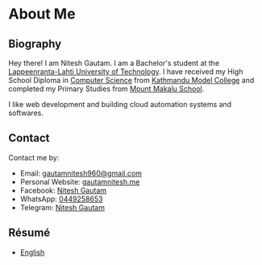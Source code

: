 # About Me

## Biography

Hey there! I am Nitesh Gautam. I am a Bachelor's student at the [Lappeenranta-Lahti University of Technology](https://www.lut.fi/en). I have received my High School Diploma in [Computer Science](https://moecdc.gov.np/storage/gallery/1694337718.pdf) from [Kathmandu Model College](https://ktmmodelcollege.edu.np/) and completed my Primary Studies from [Mount Makalu School](https://www.facebook.com/p/Mt-Makalu-Residential-Secondary-School-100064056280969/).

I like web development and building cloud automation systems and softwares.


## Contact

Contact me by:

- Email: [gautamnitesh960@gmail.com](mailto:gautamnitesh960@gmail.com)
- Personal Website: [gautamnitesh.me](https://gautamnitesh.me)
- Facebook: [Nitesh Gautam](https://me-qr.com/2BKU4UiR)
- WhatsApp: [0449258653](https://wa.me/qr/D4BNRHF6LCWVN1)
- Telegram: [Nitesh Gautam](https://t.me/+358449258653)


## Résumé

- [English](https://short-link.me/KMdR)
